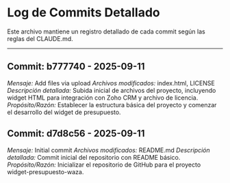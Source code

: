 # Log de Commits Detallado

Este archivo mantiene un registro detallado de cada commit según las reglas del CLAUDE.md.

---

## Commit: b777740 - 2025-09-11
*Mensaje:* Add files via upload
*Archivos modificados:* index.html, LICENSE
*Descripción detallada:* Subida inicial de archivos del proyecto, incluyendo widget HTML para integración con Zoho CRM y archivo de licencia.
*Propósito/Razón:* Establecer la estructura básica del proyecto y comenzar el desarrollo del widget de presupuesto.

## Commit: d7d8c56 - 2025-09-11  
*Mensaje:* Initial commit
*Archivos modificados:* README.md
*Descripción detallada:* Commit inicial del repositorio con README básico.
*Propósito/Razón:* Inicializar el repositorio de GitHub para el proyecto widget-presupuesto-waza.